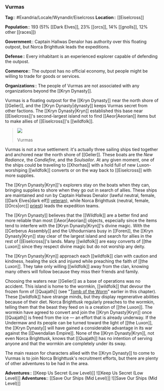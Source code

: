 ### Vurmas
**Tag**:: #Exandria/Locale/Wynandir/Eiselcross
**Location**:: [[Eiselcross]]

**Population**:: 193 (51% [[Dark Elves]], 23% [[orcs]], 14% [[gnolls]], 12% other [[races]])

**Government**:: Captain Hallwas Denalor has authority over this floating outpost, but Norca Brighttusk leads the expeditions.

**Defense**:: Every inhabitant is an experienced explorer capable of defending the outpost.

**Commerce**:: The outpost has no official economy, but people might be willing to trade for goods or services.

**Organizations**:: The people of Vurmas are not associated with any organizations beyond the [[Kryn Dynasty]].

Vurmas is a floating outpost for the [[Kryn Dynasty]] near the north shore of [[Gelier]], and the [[Kryn Dynasty|dynasty]] keeps Vurmas secret from other factions. The [[Kryn Dynasty|Kryn]] established this base near [[Eiselcross]]'s second-largest island not to find [[Aeor|Aeorian]] items but to make allies of [[Eiselcross]]'s [[wildfolk]].

> ![](https://media.dndbeyond.com/compendium-images/egtw/yDOyqyOocErRgYJK/03-20.png)
> 
> Vurmas

Vurmas is not a true settlement: it's actually three sailing ships tied together and anchored near the north shore of [[Gelier]]. These boats are the _New Radiance_, the _Candlefire_, and the _Soulsailor_. At any given moment, one of the ships could be traveling to [[Xhorhas]] with a hold full of new Luxon-worshiping [[wildfolk]] converts or on the way back to [[Eiselcross]] with more supplies.

The [[Kryn Dynasty|Kryn]]'s explorers stay on the boats when they can, bringing supplies to shore when they go out in search of allies. These ships are maintained and run by Captain Hallwas Denalor (lawful neutral, female, [[Dark Elves|dark elf]] [veteran](https://www.dndbeyond.com/monsters/veteran)), while Norca Brighttusk (neutral, female, [[Orcs|orc]] [priest](https://www.dndbeyond.com/monsters/priest)) leads the expedition teams.

The [[Kryn Dynasty]] believes that the [[Wildfolk]] are a better find and more reliable than most [[Aeor|Aeorian]] objects, especially since the items tend to interfere with the [[Kryn Dynasty|Kryn]]'s divine magic. With the [[Cerberus Assembly]] and the Uthodurnians busy in [[Foren]], the [[Kryn Dynasty|Kryn]] stay clear of the largest island and search for allies in the rest of [[Eiselcross]]'s lands. Many [[wildfolk]] are easy converts of [[the Luxon]] since they respect divine magic but do not worship any deity.

The [[Kryn Dynasty|Kryn]] approach each [[wildfolk]] clan with caution and kindness, healing the sick and injured while preaching the faith of [[the Luxon]]. They take only willing [[wildfolk]] away from the clan, knowing many others will follow because they miss their friends and family.

Choosing the waters near [[Gelier]] as a base of operations was no accident. This island is home to the wormkin, [[wildfolk]] that devour the frozen form of [[Quajath]] (see "[Tomb of the Worm](https://www.dndbeyond.com/sources/egtw/wildemount-gazetteer-[[eiselcross]]#TomboftheWorm "[[Tomb of the Worm]]")" earlier in this chapter). These [[wildfolk]] have strange minds, but they display regenerative abilities because of their diet. Norca Brighttusk regularly preaches to the wormkin, telling them that the beast they feed on is a creation of [[the Luxon]]. The wormkin have agreed to convert and join the [[Kryn Dynasty|Kryn]] once [[Quajath]] is freed from the ice — an effort that is already underway. If the Undermaw and its people can be turned toward the light of [[the Luxon]], the [[Kryn Dynasty]] will have gained a considerable advantage in its war against the [[Dwendalian Empire]]. None of the [[Kryn Dynasty|Kryn]], not even Norca Brighttusk, knows that [[Quajath]] has no intention of serving anyone and that the wormkin are completely under its sway.

The main reason for characters allied with the [[Kryn Dynasty]] to come to Vurmas is to join Norca Brighttusk's recruitment efforts, but there are plenty of other adventures to be had in the area.

**Adventures**:: [[Keep Us Secret (Low Level)]]
![[Keep Us Secret (Low Level)]]
**Adventures**:: [[Save Our Ships (Mid Level)]]
![[Save Our Ships (Mid Level)]]